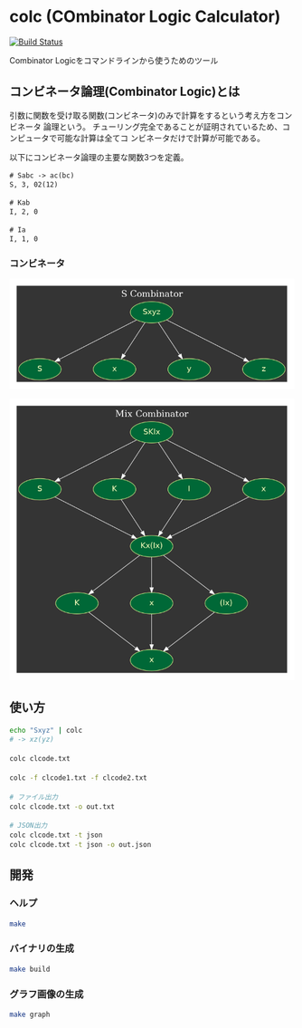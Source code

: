 # colc (COmbinator Logic Calculator)
[![Build Status](https://travis-ci.org/jiro4989/colc.svg?branch=master)](https://travis-ci.org/jiro4989/colc)

Combinator Logicをコマンドラインから使うためのツール

## コンビネータ論理(Combinator Logic)とは
引数に関数を受け取る関数(コンビネータ)のみで計算をするという考え方をコンビネータ
論理という。
チューリング完全であることが証明されているため、コンピュータで可能な計算は全てコ
ンビネータだけで計算が可能である。

以下にコンビネータ論理の主要な関数3つを定義。

```
# Sabc -> ac(bc)
S, 3, 02(12)

# Kab
I, 2, 0

# Ia
I, 1, 0
```

### コンビネータ
![Sコンビネータとコンビネータの分割](doc/graphviz/s_combinator.png)

![SKIの計算の流れ](doc/graphviz/mix_combinator.png)

## 使い方

```bash
echo "Sxyz" | colc
# -> xz(yz)

colc clcode.txt

colc -f clcode1.txt -f clcode2.txt

# ファイル出力
colc clcode.txt -o out.txt

# JSON出力
colc clcode.txt -t json
colc clcode.txt -t json -o out.json
```

## 開発
### ヘルプ

```bash
make
```

### バイナリの生成

```bash
make build
```

### グラフ画像の生成

```bash
make graph
```
